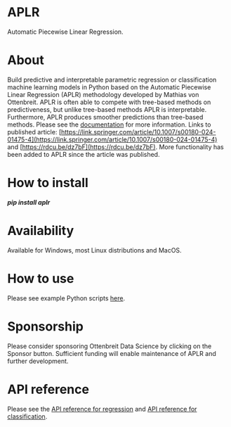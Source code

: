 # APLR
Automatic Piecewise Linear Regression.

# About
Build predictive and interpretable parametric regression or classification machine learning models in Python based on the Automatic Piecewise Linear Regression (APLR) methodology developed by Mathias von Ottenbreit. APLR is often able to compete with tree-based methods on predictiveness, but unlike tree-based methods APLR is interpretable. Furthermore, APLR produces smoother predictions than tree-based methods. Please see the [documentation](https://github.com/ottenbreit-data-science/aplr/tree/main/documentation) for more information. Links to published article: [https://link.springer.com/article/10.1007/s00180-024-01475-4](https://link.springer.com/article/10.1007/s00180-024-01475-4) and [https://rdcu.be/dz7bF](https://rdcu.be/dz7bF). More functionality has been added to APLR since the article was published.

# How to install
***pip install aplr***

# Availability
Available for Windows, most Linux distributions and MacOS.

# How to use
Please see example Python scripts [here](https://github.com/ottenbreit-data-science/aplr/tree/main/examples).

# Sponsorship
Please consider sponsoring Ottenbreit Data Science by clicking on the Sponsor button. Sufficient funding will enable maintenance of APLR and further development.

# API reference
Please see the [API reference for regression](https://github.com/ottenbreit-data-science/aplr/blob/main/API_REFERENCE_FOR_REGRESSION.md) and [API reference for classification](https://github.com/ottenbreit-data-science/aplr/blob/main/API_REFERENCE_FOR_CLASSIFICATION.md).